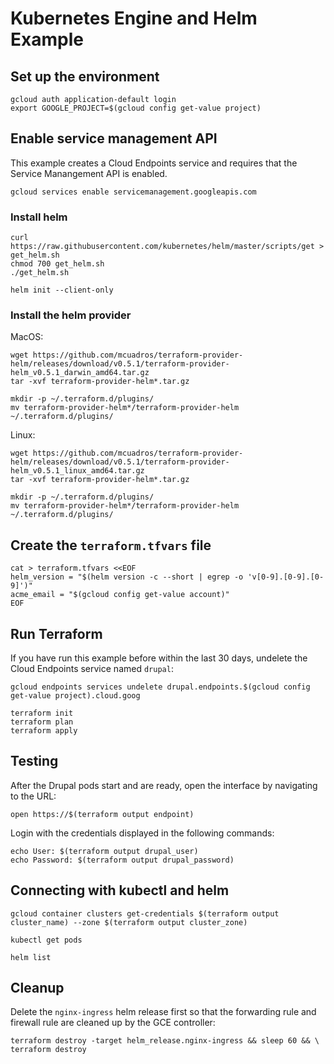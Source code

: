 # Kubernetes Engine and Helm Example

## Set up the environment

```
gcloud auth application-default login
export GOOGLE_PROJECT=$(gcloud config get-value project)
```

## Enable service management API

This example creates a Cloud Endpoints service and requires that the Service Manangement API is enabled.

```
gcloud services enable servicemanagement.googleapis.com
```

### Install helm

```
curl https://raw.githubusercontent.com/kubernetes/helm/master/scripts/get > get_helm.sh
chmod 700 get_helm.sh
./get_helm.sh

helm init --client-only
```

### Install the helm provider

MacOS:

```
wget https://github.com/mcuadros/terraform-provider-helm/releases/download/v0.5.1/terraform-provider-helm_v0.5.1_darwin_amd64.tar.gz
tar -xvf terraform-provider-helm*.tar.gz

mkdir -p ~/.terraform.d/plugins/
mv terraform-provider-helm*/terraform-provider-helm ~/.terraform.d/plugins/
```

Linux:

```
wget https://github.com/mcuadros/terraform-provider-helm/releases/download/v0.5.1/terraform-provider-helm_v0.5.1_linux_amd64.tar.gz
tar -xvf terraform-provider-helm*.tar.gz

mkdir -p ~/.terraform.d/plugins/
mv terraform-provider-helm*/terraform-provider-helm ~/.terraform.d/plugins/
```

## Create the `terraform.tfvars` file

```
cat > terraform.tfvars <<EOF
helm_version = "$(helm version -c --short | egrep -o 'v[0-9].[0-9].[0-9]')"
acme_email = "$(gcloud config get-value account)"
EOF
```

## Run Terraform

If you have run this example before within the last 30 days, undelete the Cloud Endpoints service named `drupal`:

```
gcloud endpoints services undelete drupal.endpoints.$(gcloud config get-value project).cloud.goog
```

```
terraform init
terraform plan
terraform apply
```

## Testing

After the Drupal pods start and are ready, open the interface by navigating to the URL:

```
open https://$(terraform output endpoint)
```

Login with the credentials displayed in the following commands:

```
echo User: $(terraform output drupal_user)
echo Password: $(terraform output drupal_password)
```

## Connecting with kubectl and helm

```
gcloud container clusters get-credentials $(terraform output cluster_name) --zone $(terraform output cluster_zone)

kubectl get pods

helm list
```

## Cleanup

Delete the `nginx-ingress` helm release first so that the forwarding rule and firewall rule are cleaned up by the GCE controller:

```
terraform destroy -target helm_release.nginx-ingress && sleep 60 && \
terraform destroy
```